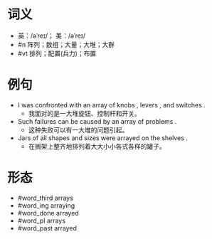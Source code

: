 # 词义
- 英：/əˈreɪ/； 美：/əˈreɪ/
- #n 阵列；数组；大量；大堆；大群
- #vt 排列；配置(兵力)；布置
# 例句
- I was confronted with an array of knobs , levers , and switches .
	- 我面对的是一大堆旋钮、控制杆和开关。
- Such failures can be caused by an array of problems .
	- 这种失败可以有一大堆的问题引起。
- Jars of all shapes and sizes were arrayed on the shelves .
	- 在搁架上整齐地排列着大大小小各式各样的罐子。
# 形态
- #word_third arrays
- #word_ing arraying
- #word_done arrayed
- #word_pl arrays
- #word_past arrayed
